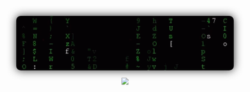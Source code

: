 <a
  href="https://correa.swebert.xyz"
  alt="personal website"
  target="_blank"
  rel="author">
  <img
    style="border-radius: 10px; box-shadow: 0 0 20px #333;"
    src="./assets/matrix.gif"
    width="1000"
  />
</a>

<!-- BLOG-POST-LIST:START -->
<!-- BLOG-POST-LIST:END -->

<p align="center">
  <img src="https://capsule-render.vercel.app/api?type=waving&color=0:F78DA7,100:0693E3&height=73&section=footer">
</p>

